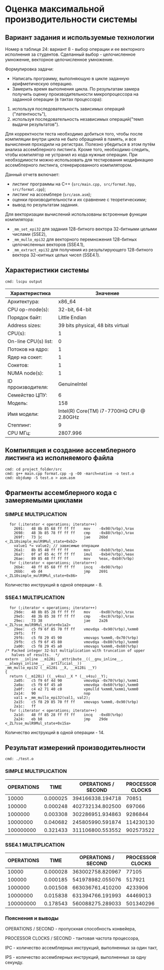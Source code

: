 # Оценка максимальной производительности системы

## Вариант задания и используемые технологии

Номер в таблице 24: вариант 8 - выбор операции и ее векторного исполнения за студентов. Сделанный выбор - целочисленное умножение, векторное целочисленное умножение.

Формулировка задачи:

- Написать программу, выполняющую в цикле заданную арифметическую операцию.
- Замерить время выполнения цикла. По результатам замера получить оценку производительности микропроцессора на заданной операции (в тактах процессора):
1. используя последовательность зависимых операций ("латентность"),
2. используя последовательность независимых операций("темп выдачи результатов").

Для корректности теста необходимо добиться того, чтобы после компиляции внутри цикла не было обращений в память, и все вычисления проходили на регистрах. Полезно убедиться в этом путём анализа ассемблерного листинга. Кроме того, необходимо следить, чтобы компилятор не устранил из кода нужные операции. При необходимости можно использовать для тестирования модификацию ассемблерного листинга, сгенерированного компилятором.

Данный отчетв включает: 

+ листинг программы на С++ (`src/main.cpp, src/format.hpp, src/format.cpp`);
+ листинг на ассемблере (`src/asm.asm`);
+ оценки производительности и их сравнение с теоретическими;
+ вывод по результатам задания.

Для векторизации вычислений использованы встроенные функции компилятора: 
- `_mm_set_epi32` для задания 128-битного вектора 32-битными целыми числами (SSE2),
- `_mm_mullo_epi32` для векторного перемножения 128-битных целочисленных векторов (SSE4.1),
- `_mm_extract_epi32` для получения из результирующего 128-битного вектора 32-юитных целых чисел (SSE4.1).

## Характеристики системы
```
cmd: lscpu output
```

|Характеристика                   |Значение
| ------------------------------- | -----------------------------------------
|Архитектура:                     |x86_64
|CPU op-mode(s):                  |32-bit, 64-bit
|Порядок байт:                    |Little Endian
|Address sizes:                   |39 bits physical, 48 bits virtual
|CPU(s):                          |1
|On-line CPU(s) list:             |0
|Потоков на ядро:                 |1
|Ядер на сокет:                   |1
|Сокетов:                         |1
|NUMA node(s):                    |1
|ID прроизводителя:               |GenuineIntel
|Семейство ЦПУ:                   |6
|Модель:                          |158
|Имя модели:                      |Intel(R) Core(TM) i7-7700HQ CPU @ 2.80GHz
|Степпинг:                        |9
|CPU МГц:                         |2807.996

## Компиляция и создание ассемблерного листинга из исполняемого файла

```
cmd: cd project_folder/src
cmd: g++ main.cpp format.cpp -g -O0 -march=native -o test.o
cmd: objdump -S test.o > asm.asm

```

## Фрагменты ассемблерного кода с замеряемыми циклами

### SIMPLE MULTIPLICATION
```
  for (;iterator < operations; iterator++)
    2691:	48 8b 85 68 ff ff ff 	mov    -0x98(%rbp),%rax
    2698:	48 3b 85 78 ff ff ff 	cmp    -0x88(%rbp),%rax
    269f:	73 1c                	jae    26bd <_ZL10simple_mulR9Mul_state+0xb2>
  	value1 *= value2; // зависимые операции
    26a1:	8b 85 48 ff ff ff    	mov    -0xb8(%rbp),%eax
    26a7:	0f af 85 4c ff ff ff 	imul   -0xb4(%rbp),%eax
    26ae:	89 85 48 ff ff ff    	mov    %eax,-0xb8(%rbp)
  for (;iterator < operations; iterator++)
    26b4:	48 ff 85 68 ff ff ff 	incq   -0x98(%rbp)
    26bb:	eb d4                	jmp    2691 <_ZL10simple_mulR9Mul_state+0x86>
```
Количество инструкций в одной операции - 8.
### SSE4.1 MULTIPLICATION

```
  for (;iterator < operations; iterator++)
    29de:	48 8b 85 28 ff ff ff 	mov    -0xd8(%rbp),%rax
    29e5:	48 3b 85 38 ff ff ff 	cmp    -0xc8(%rbp),%rax
    29ec:	73 38                	jae    2a26 <_ZL7sse_mulR9Mul_state+0x1a2>
    29ee:	c5 f9 6f 85 70 ff ff 	vmovdqa -0x90(%rbp),%xmm0
    29f5:	ff 
    29f6:	c5 f8 29 45 90       	vmovaps %xmm0,-0x70(%rbp)
    29fb:	c5 f9 6f 45 80       	vmovdqa -0x80(%rbp),%xmm0
    2a00:	c5 f8 29 45 a0       	vmovaps %xmm0,-0x60(%rbp)
/* Packed integer 32-bit multiplication with truncation of upper
   halves of results.  */
extern __inline __m128i __attribute__((__gnu_inline__, __always_inline__, __artificial__))
_mm_mullo_epi32 (__m128i __X, __m128i __Y)
{
  return (__m128i) ((__v4su)__X * (__v4su)__Y);
    2a05:	c5 f9 6f 4d 90       	vmovdqa -0x70(%rbp),%xmm1
    2a0a:	c5 f9 6f 45 a0       	vmovdqa -0x60(%rbp),%xmm0
    2a0f:	c4 e2 71 40 c0       	vpmulld %xmm0,%xmm1,%xmm0
    2a14:	90                   	nop
  	val1 = _mm_mullo_epi32(val1, val2); 
    2a15:	c5 f8 29 85 70 ff ff 	vmovaps %xmm0,-0x90(%rbp)
    2a1c:	ff 
  for (;iterator < operations; iterator++)
    2a1d:	48 ff 85 28 ff ff ff 	incq   -0xd8(%rbp)
    2a24:	eb b8                	jmp    29de <_ZL7sse_mulR9Mul_state+0x15a>
```
Количество инструкций в одной операции - 14.
## Результат измерений производитеьлности
```
cmd: ./test.o
```

### SIMPLE MULTIPLICATION
|       OPERATIONS        |          TIME           |   OPERATIONS / SECOND   |    PROCESSOR CLOCKS     |PROCESSOR CLOCKS / SECOND|           IPC           |           IPS           |    OPERATION RESULT     |
|-------------------------|-------------------------|-------------------------|-------------------------|-------------------------|-------------------------|-------------------------|-------------------------|
|          10000          |        0.000025         |    394166338.194718     |          70851          |    2792707922.743398    |        1.129130         |    3153330705.557745    |       1634275397        |
|         100000          |        0.000248         |    402732134.802500     |         697066          |    2807308782.782395    |        1.147668         |    3221857078.420001    |        -20761979        |
|         1000000         |        0.003308         |    302286951.934863     |         9286844         |    2807291765.854573    |        0.861434         |    2418295615.478906    |       2135439621        |
|        10000000         |        0.040682         |    245805990.591874     |        114230130        |    2807845026.008855    |        0.700341         |    1966447924.734992    |       -217368059        |
|        100000000        |        0.321433         |    311106800.553552     |        902573522        |    2807967606.937713    |        0.886354         |    2488854404.428419    |       -1867234299       |


### SSE4.1 MULTIPLICATION
|       OPERATIONS        |          TIME           |   OPERATIONS / SECOND   |    PROCESSOR CLOCKS     |PROCESSOR CLOCKS / SECOND|           IPC           |           IPS           |    OPERATION RESULT     |
|-------------------------|-------------------------|-------------------------|-------------------------|-------------------------|-------------------------|-------------------------|-------------------------|
|          10000          |        0.000028         |    363002758.820967     |          77105          |    2798932771.889066    |        1.815706         |    5082038623.493539    |       1538795669        |
|         100000          |        0.000185         |    541978982.055076     |         517921          |    2807022963.649470    |        2.703115         |    7587705748.771063    |        648736421        |
|         1000000         |        0.001508         |    663036761.410200     |         4233906         |    2807235322.355213    |        3.306639         |    9282514659.742796    |       -1768532411       |
|        10000000         |        0.015838         |    631394766.191993     |        44469013         |    2807750206.592368    |        3.148260         |    8839526726.687895    |       1749479045        |
|        100000000        |        0.178543         |    560088275.289033     |        501340296        |    2807948217.195333    |        2.792514         |    7841235854.046462    |       -477523707        |


### Пояснения и выводы
OPERATIONS / SECOND - пропускная способность конвейера, 

PROCESSOR CLOCKS / SECOND - тактовая частота процессора,

IPC - количество ассемблерных инструкций, выполненных за один такт,

IPS - количество ассемблерных инструкций, выполненных за одну секунду.
